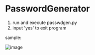 # PasswordGenerator

1. run and execute passwdgen.py
1. input 'yes' to exit program

sample:

![image](https://i.imgur.com/EZ6vdNu.png)
